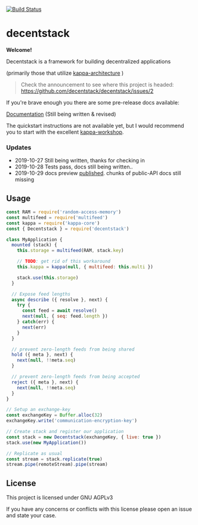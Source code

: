 [![Build Status](https://travis-ci.org/decentstack/decentstack.svg?branch=master)](https://travis-ci.org/decentstack/decentstack)

decentstack
=================

**Welcome!**

Decentstack is a framework for building decentralized
applications

(primarily those that utilize [kappa-architecture](https://github.com/kappa-db/) )

> Check the announcement to see where this project is headed:
> https://github.com/decentstack/decentstack/issues/2

If you're brave enough you there are some pre-release docs available:

[Documentation](https://decentstack.org) (Still being written & revised)

The quickstart instructions are not available yet, but I would recommend you to
start with the excellent [kappa-workshop](https://noffle.github.io/kappa-arch-workshop/build/01.html).


### Updates
- 2019-10-27 Still being written, thanks for checking in
- 2019-10-28 Tests pass, docs still being written..
- 2019-10-29 docs preview [published](https://decentstack.org). chunks of public-API docs still missing


## Usage

```js
const RAM = require('random-access-memory')
const multifeed = require('multifeed')
const kappa = require('kappa-core')
const { Decentstack } = require('decentstack')

class MyApplication {
  mounted (stack) {
    this.storage = multifeed(RAM, stack.key)

    // TODO: get rid of this workaround
    this.kappa = kappa(null, { multifeed: this.multi })

    stack.use(this.storage)
  }

  // Expose feed lengths
  async describe ({ resolve }, next) {
    try {
      const feed = await resolve()
      next(null, { seq: feed.length })
    } catch(err) {
      next(err)
    }
  }

  // prevent zero-length feeds from being shared
  hold ({ meta }, next) {
    next(null, !!meta.seq)
  }

  // prevent zero-length feeds from being accepted
  reject ({ meta }, next) {
    next(null, !!meta.seq)
  }
}

// Setup an exchange-key
const exchangeKey = Buffer.alloc(32)
exchangeKey.write('communication-encryption-key')

// Create stack and register our application
const stack = new Decentstack(exchangeKey, { live: true })
stack.use(new MyApplication())

// Replicate as usual
const stream = stack.replicate(true)
stream.pipe(remoteStream).pipe(stream)

```

## License

This project is licensed under GNU AGPLv3

If you have any concerns or conflicts with this license please open an issue and
state your case.
